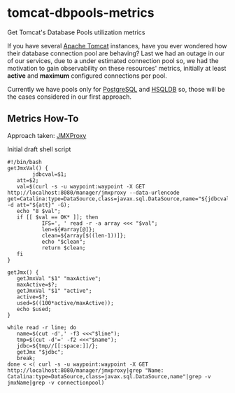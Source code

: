 # tomcat-dbpools-metrics
Get Tomcat's Database Pools utilization metrics

If you have several [Apache Tomcat](http://tomcat.apache.org/) instances, have you ever wondered how their database connection pool are behaving? Last we had an outage in our of our services, due to a under estimated connection pool so, we had the motivation to gain observability on these resources' metrics, initially at least **active** and **maximum** configured connections per pool.

Currently we have pools only for [PostgreSQL](https://www.postgresql.org/) and [HSQLDB](http://hsqldb.org/) so, those will be the cases considered in our first approach.

## Metrics How-To

Approach taken: [JMXProxy](https://tomcat.apache.org/tomcat-8.0-doc/monitoring.html#Using_the_JMXProxyServlet)

Initial draft shell script
~~~~
#!/bin/bash 
getJmxVal() { 
        jdbcval=$1; 
   att=$2; 
   val=$(curl -s -u waypoint:waypoint -X GET  http://localhost:8080/manager/jmxproxy --data-urlencode get=Catalina:type=DataSource,class=javax.sql.DataSource,name="${jdbcval}" -d att="${att}" -G); 
   echo "8 $val"; 
   if [[ $val == OK* ]]; then 
           IFS=', ' read -r -a array <<< "$val"; 
           len=${#array[@]}; 
           clean=${array[$((len-1))]};      
           echo "$clean"; 
           return $clean; 
   fi 
} 
 
getJmx() { 
   getJmxVal "$1" "maxActive"; 
   maxActive=$?; 
   getJmxVal "$1" "active"; 
   active=$?; 
   used=$((100*active/maxActive)); 
   echo $used; 
} 
 
while read -r line; do  
   name=$(cut -d',' -f3 <<<"$line"); 
   tmp=$(cut -d'=' -f2 <<<"$name"); 
   jdbc=${tmp//[[:space:]]/}; 
   getJmx "$jdbc"; 
   break; 
done < <( curl -s -u waypoint:waypoint -X GET  http://localhost:8080/manager/jmxproxy|grep "Name: Catalina:type=DataSource,class=javax.sql.DataSource,name"|grep -v jmxName|grep -v connectionpool)
~~~~
